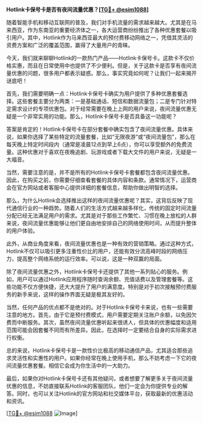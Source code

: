 **Hotlink卡保号卡是否有夜间流量优惠？[[TG💪+ @esim1088](https://t.me/s/esim1088)]**

随着智能手机和移动互联网的普及，我们对手机流量的需求越来越大。尤其是在马来西亚，作为东南亚的重要经济体之一，各大运营商纷纷推出了各种优惠套餐以吸引用户。其中，Hotlink作为马来西亚最大的预付费移动网络之一，凭借其灵活的资费方案和广泛的覆盖范围，赢得了大量用户的青睐。

今天，我们就来聊聊Hotlink的一款热门产品——Hotlink卡保号卡。这款卡不仅价格实惠，而且在日常使用中也提供了不少便利。但是，关于这款卡是否享有夜间流量优惠的问题，很多用户都表示疑惑。那么，事实究竟如何呢？让我们一起来揭开谜底吧！

首先，我们需要明确一点：Hotlink卡保号卡确实为用户提供了多种优惠套餐选择。这些套餐主要分为两类：一是基础通话、短信和数据流量包；二是专门针对特定需求设计的专项优惠包。对于经常需要在晚上上网的用户来说，夜间流量优惠无疑是一个非常实用的功能。那么，Hotlink卡保号卡是否具备这一功能呢？

答案是肯定的！Hotlink卡保号卡在部分套餐中确实包含了夜间流量优惠。具体来说，如果你选择了某些特定的流量套餐，比如“无限夜游”或“夜间流量包”，那么在每天晚上特定时间段内（通常是凌晨12点到早上6点），你可以享受额外的免费流量。这种优惠对于喜欢在夜晚追剧、玩游戏或者下载大文件的用户来说，无疑是一大福音。

当然，需要注意的是，并不是所有的Hotlink卡保号卡套餐都包含夜间流量优惠。因此，在购买之前，你需要仔细查看套餐的具体内容和条款。通常情况下，运营商会在官方网站或者客服中心提供详细的套餐信息，帮助你做出明智的选择。

那么，为什么Hotlink会选择推出这样的夜间流量优惠呢？其实，这背后反映了现代通信行业的一种趋势。随着人们的生活方式越来越多样化，传统的固定时间流量分配已经无法满足用户的需求。尤其是对于那些工作繁忙、习惯在晚上放松的人群来说，夜间流量优惠能够让他们更自由地安排自己的网络使用时间，从而提升整体的用户体验。

此外，从商业角度来看，夜间流量优惠也是一种有效的营销策略。通过这种方式，Hotlink不仅可以吸引更多注重性价比的用户，还能有效分流高峰时段的网络压力，提高整个网络系统的运行效率。可以说，这是一种双赢的局面。

除了夜间流量优惠之外，Hotlink卡保号卡还提供了其他一系列贴心的服务。例如，用户可以通过Hotlink应用程序随时查询余额、充值话费以及管理套餐等。这些功能不仅方便快捷，还大大提升了用户的满意度。特别是对于初次接触预付费服务的新手来说，这样的操作界面无疑是极其友好的。

当然，任何产品的优点都不是绝对的。对于Hotlink卡保号卡来说，也有一些需要注意的地方。首先，由于它是预付费模式，用户需要定期关注账户余额，以免因欠费而中断服务。其次，虽然夜间流量优惠听起来很诱人，但具体的优惠幅度和适用范围可能会因套餐不同而有所差异。因此，在选择时一定要结合自身的实际需求进行权衡。

总的来说，Hotlink卡保号卡是一款性价比极高的移动通信产品，尤其适合那些追求灵活性和实惠性的用户。如果你经常在晚上使用手机，那么不妨考虑一下它的夜间流量优惠套餐。相信它会成为你生活中的一大助力。

最后，如果你对Hotlink卡保号卡还有其他疑问，或者想要了解更多关于夜间流量优惠的信息，不妨直接联系Hotlink的客服团队，他们一定会为你提供专业的解答。同时，也可以关注Hotlink的官方网站和社交媒体平台，获取最新的优惠活动和资讯。

[[TG💪+ @esim1088](https://t.me/s/esim1088) ![Image](https://i.postimg.cc/4NQfJmqS/Snipaste-2025-05-13-00-14-12.png)]